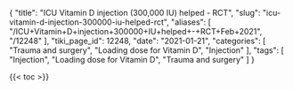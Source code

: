 {
    "title": "ICU Vitamin D injection (300,000 IU) helped - RCT",
    "slug": "icu-vitamin-d-injection-300000-iu-helped-rct",
    "aliases": [
        "/ICU+Vitamin+D+injection+300000+IU+helped+-+RCT+Feb+2021",
        "/12248"
    ],
    "tiki_page_id": 12248,
    "date": "2021-01-21",
    "categories": [
        "Trauma and surgery",
        "Loading dose for Vitamin D",
        "Injection"
    ],
    "tags": [
        "Injection",
        "Loading dose for Vitamin D",
        "Trauma and surgery"
    ]
}


{{< toc >}}